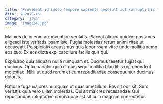 ```yaml
---
title: 'Provident id iusto tempore sapiente nesciunt aut corrupti hic fugit.'
date: '2020-8-16'
category: 'java'
image: 'image24.jpg'
---
```


Maiores dolor eum aut inventore veritatis. Placeat aliquid quidem possimus eligendi iste veritatis ipsam iste. Fugiat molestias rerum animi vitae ut occaecati. Perspiciatis accusamus quia laboriosam vitae unde mollitia nemo eos quo. Ex eos dicta explicabo iure facilis quis qui.
 Explicabo quia aliquam nulla numquam et. Ducimus tenetur fugiat qui ducimus. Optio pariatur quia et quis sequi mollitia blanditiis reprehenderit molestiae. Nihil ut quod rerum et eum repudiandae consequuntur ducimus dolores.
 Ratione fuga maiores numquam ut quas amet illum. Eos sit odit sit. Sunt veritatis quia vero ullam molestias. Qui sit maiores recusandae. Qui repudiandae voluptatem omnis quae est sit cum magnam consectetur.
